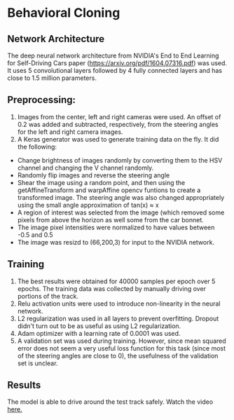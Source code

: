 # Behavioral Cloning

## Network Architecture
The deep neural network architecture from NVIDIA's End to End Learning for Self-Driving Cars paper (https://arxiv.org/pdf/1604.07316.pdf) was used. It uses 5 convolutional layers followed by 4 fully connected layers and has close to 1.5 million parameters.

## Preprocessing:
1. Images from the center, left and right cameras were used. An offset of 0.2 was added and subtracted, respectively, from the steering angles for the left and right camera images.
2. A Keras generator was used to generate training data on the fly. It did the following:
  * Change brightness of images randomly by converting them to the HSV channel and changing the V channel randomly.
  * Randomly flip images and reverse the steering angle
  * Shear the image using a random point, and then using the getAffineTransform and warpAffine opencv funtions to create a transformed image. The steering angle was also changed appropriately using the small angle approximation of tan(x) ≈ x
  * A region of interest was selected from the image (which removed some pixels from above the horizon as well some from the car bonnet.
  * The image pixel intensities were normalized to have values between -0.5 and 0.5
  * The image was resizd to (66,200,3) for input to the NVIDIA network.
  
## Training
1. The best results were obtained for 40000 samples per epoch over 5 epochs. The training data was collected by manually driving over portions of the track.
2. Relu activation units were used to introduce non-linearity in the neural network.
3. L2 regularization was used in all layers to prevent overfitting. Dropout didn't turn out to be as useful as using L2 regularization.
4. Adam optimizer with a learning rate of 0.0001 was used. 
5. A validation set was used during training. However, since mean squared error does not seem a very useful loss function for this task (since most of the steering angles are close to 0), the usefulness of the validation set is unclear.

## Results
The model is able to drive around the test track safely. Watch the video [here.](https://www.youtube.com/watch?v=S6y2VIWvR6A) 
